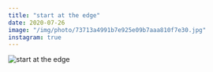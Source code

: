 ```yaml
---
title: "start at the edge"
date: 2020-07-26
image: "/img/photo/73713a4991b7e925e09b7aaa810f7e30.jpg"
instagram: true
---
```


![start at the edge](/img/photo/73713a4991b7e925e09b7aaa810f7e30.jpg)
